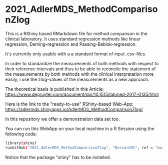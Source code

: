 # 2021_AdlerMDS_MethodComparisonZlog

This is a RShiny based RMarkdown file for method comparison in the clinical laboratory. It uses standard regression methods like linear regression, Deming-regression and Passing-Bablok-regression.

It´s currently only usable with a a standard format of input .csv-files.

In order to standardize the measurements of both methods with respect to their reference intervals and thus to be able to reconcile the statement of the measurements by both methods with the clinical interpretation more easily, i use the zlog-values of the measurements as a new approach.

The theoretical basis is published in this Article: https://www.degruyter.com/document/doi/10.1515/labmed-2017-0135/html

Here is the link to the "ready-to-use" RShiny-based Web-App: https://adlermds.shinyapps.io/AdlerMDS_MethodComparisonZlog/

In this repository we offer a demonstration data set too.

You can run this WebApp on your local machine in a R Session using the following code:
```bash
library(shiny)
runGitHub("2021_AdlerMDS_MethodComparisonZlog", "Bussard91", ref = "main")
```

Notice that the package "shiny" has to be installed.
